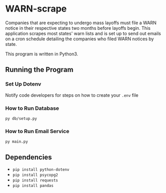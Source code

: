 # WARN-scrape
Companies that are expecting to undergo mass layoffs must file a WARN notice in their respective states two months before layoffs begin. This application scrapes most states' warn lists and is set up to send out emails on a cron schedule detailing the companies who filed WARN notices by state.

This program is written in Python3.

## Running the Program

### Set Up Dotenv
Notify code developers for steps on how to create your `.env` file

### How to Run Database
`py db/setup.py`

### How to Run Email Service
`py main.py`

## Dependencies
- `pip install python-dotenv`
- `pip install psycopg2`
- `pip install requests`
- `pip install pandas`

